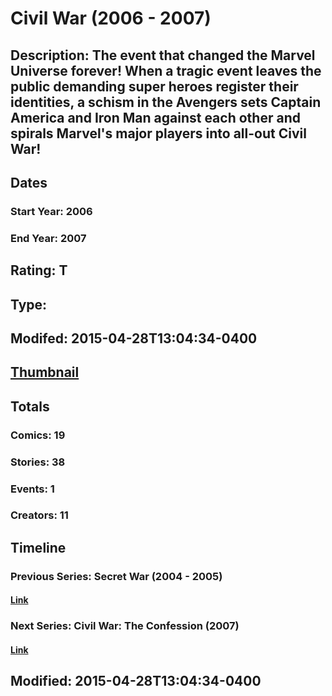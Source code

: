 # Civil War (2006 - 2007)
## Description: The event that changed the Marvel Universe forever! When a tragic event leaves the public demanding super heroes register their identities, a schism in the Avengers sets Captain America and Iron Man against each other and spirals Marvel's major players into all-out Civil War!
## Dates
### Start Year: 2006
### End Year: 2007
## Rating: T
## Type: 
## Modifed: 2015-04-28T13:04:34-0400
## [Thumbnail](http://i.annihil.us/u/prod/marvel/i/mg/6/e0/553fbd298c248.jpg)
## Totals
### Comics: 19
### Stories: 38
### Events: 1
### Creators: 11
## Timeline
### Previous Series: Secret War (2004 - 2005)
#### [Link](http://gateway.marvel.com/v1/public/series/418)
### Next Series: Civil War: The Confession (2007)
#### [Link](http://gateway.marvel.com/v1/public/series/3904)
## Modified: 2015-04-28T13:04:34-0400